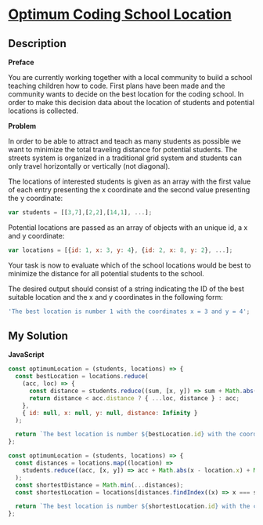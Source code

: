 # [Optimum Coding School Location](https://www.codewars.com/kata/55738b0cffd95756c3000056)

## Description

**Preface**

You are currently working together with a local community to build a school teaching children how to code. First plans have been made and the community wants to decide on the best location for the coding school. In order to make this decision data about the location of students and potential locations is collected.

**Problem**

In order to be able to attract and teach as many students as possible we want to minimize the total traveling distance for potential students. The streets system is organized in a traditional grid system and students can only travel horizontally or vertically (not diagonal).

The locations of interested students is given as an array with the first value of each entry presenting the x coordinate and the second value presenting the y coordinate:

```js
var students = [[3,7],[2,2],[14,1], ...];
```

Potential locations are passed as an array of objects with an unique id, a x and y coordinate:

```js
var locations = [{id: 1, x: 3, y: 4}, {id: 2, x: 8, y: 2}, ...];
```

Your task is now to evaluate which of the school locations would be best to minimize the distance for all potential students to the school.

The desired output should consist of a string indicating the ID of the best suitable location and the x and y coordinates in the following form:

```js
'The best location is number 1 with the coordinates x = 3 and y = 4';
```

## My Solution

**JavaScript**

```js
const optimumLocation = (students, locations) => {
  const bestLocation = locations.reduce(
    (acc, loc) => {
      const distance = students.reduce((sum, [x, y]) => sum + Math.abs(x - loc.x) + Math.abs(y - loc.y), 0);
      return distance < acc.distance ? { ...loc, distance } : acc;
    },
    { id: null, x: null, y: null, distance: Infinity }
  );

  return `The best location is number ${bestLocation.id} with the coordinates x = ${bestLocation.x} and y = ${bestLocation.y}`;
};
```

```js
const optimumLocation = (students, locations) => {
  const distances = locations.map((location) =>
    students.reduce((acc, [x, y]) => acc + Math.abs(x - location.x) + Math.abs(y - location.y), 0)
  );
  const shortestDistance = Math.min(...distances);
  const shortestLocation = locations[distances.findIndex((x) => x === shortestDistance)];

  return `The best location is number ${shortestLocation.id} with the coordinates x = ${shortestLocation.x} and y = ${shortestLocation.y}`;
};
```
